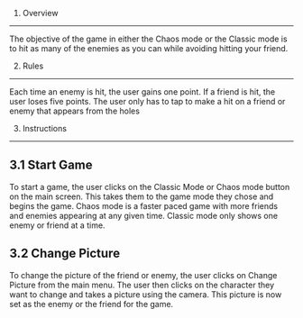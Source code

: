 1. Overview
--------------

The objective of the game in either the Chaos mode or the Classic mode is to hit as many of the enemies as you can while avoiding hitting your friend. 


2. Rules
-----------

Each time an enemy is hit, the user gains one point. If a friend is hit, the user loses five points. The user only has to tap to make a hit on a friend or enemy that appears from the holes


3. Instructions
----------------

3.1 Start Game
--------------

To start a game, the user clicks on the Classic Mode or Chaos mode button on the main screen. This takes them to the game mode they chose and begins the game. Chaos mode is a faster paced game with more friends and enemies appearing at any given time. Classic mode only shows one enemy or friend at a time.

3.2 Change Picture
--------------------

To change the picture of the friend or enemy, the user clicks on Change Picture from the main menu. The user then clicks on the character they want to change and takes a picture using the camera. This picture is now set as the enemy or the friend for the game.
